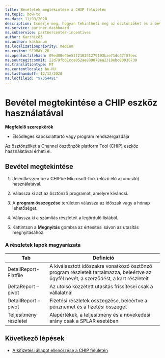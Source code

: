 ```yaml
---
title: Bevételek megtekintése a CHIP felületén
ms.topic: how-to
ms.date: 11/09/2020
description: Ismerje meg, hogyan tekintheti meg az ösztönzőket és a bevételeket a Channel ösztönzők platform (CHIP) eszközben.
ms.service: partner-dashboard
ms.subservice: partnercenter-incentives
author: Karthic83
ms.author: kashanum
ms.localizationpriority: medium
ms.custom: SEOMAY.20
ms.openlocfilehash: 09ed80e4be53f210341279193bae71dc47f87eec
ms.sourcegitcommit: 22d79fb31cce852ae809078ea2310ebc80030739
ms.translationtype: MT
ms.contentlocale: hu-HU
ms.lasthandoff: 12/12/2020
ms.locfileid: "97354491"
---
```

# <a name="view-earnings-using-the-chip-tool"></a>Bevétel megtekintése a CHIP eszköz használatával

**Megfelelő szerepkörök**

- Elsődleges kapcsolattartó vagy program rendszergazdája

Az ösztönzőket a Channel ösztönzők platform Tool (CHIP) eszköz használatával érheti el.

## <a name="view-earnings"></a>Bevétel megtekintése

1. Jelentkezzen be a CHIPbe Microsoft-fiók (előző élő azonosító) használatával.

2. Válassza ki azt az ösztönző programot, amelyre kíváncsi.

3. A **program összegzése** területen válassza az időszak vagy a hónap lehetőséget. 
1. Válassza ki a számítás részleteit a legördülő listából.
1.  Kattintson a **Megnyitás** gombra az értesítési sávon az utasítás megnyitásához.

### <a name="explanation-of-details-tabs"></a>A részletek lapok magyarázata

|**Tab**|**Definíció**|
|-------------|--------------------------|
|DetailReport-Flatfile|A kiválasztott időszakra vonatkozó ösztönző program részleteit tartalmazza, beleértve az ügyfél nevét, a szerződést, a kart részleteit|
|DeltaReport – pivot|Az utolsó közzétett utasítás frissítései csak a vállalatnál|
|DetailReport – pivot|Fizetési részletek összegzése, beleértve a pénznemet és a fizetési összeget|
|Teljesítmény részletei|Alapértékek, a teljesítmény és a növekedési arány csak a SPLAR esetében|

## <a name="next-steps"></a>Következő lépések

- [A kifizetési állapot ellenőrzése a CHIP felületén](chip-payment-status.md)